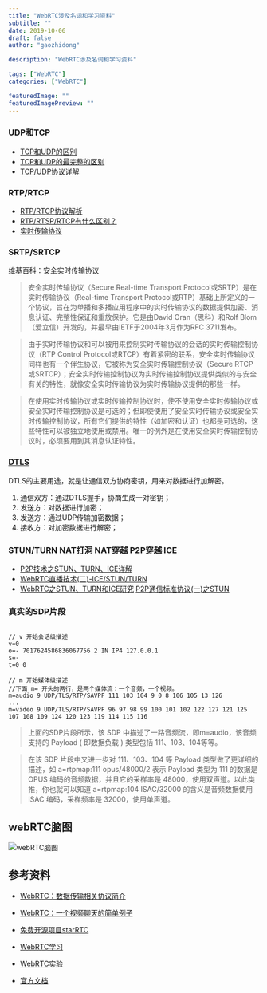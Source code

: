 ```yaml
---
title: "WebRTC涉及名词和学习资料"
subtitle: ""
date: 2019-10-06
draft: false
author: "gaozhidong"

description: "WebRTC涉及名词和学习资料"

tags: ["WebRTC"]
categories: ["WebRTC"]

featuredImage: ""
featuredImagePreview: ""
---
```


<!--more-->

### UDP和TCP

* [TCP和UDP的区别](https://zhuanlan.zhihu.com/p/24860273)
* [TCP和UDP的最完整的区别](https://blog.csdn.net/Li_Ning_/article/details/52117463)
* [TCP/UDP协议详解](https://juejin.im/post/5d2757356fb9a07ef7109ecc)

### RTP/RTCP

* [RTP/RTCP协议解析](https://blog.csdn.net/machh/article/details/51868569)
* [RTP/RTSP/RTCP有什么区别？](https://www.zhihu.com/question/20278635)
* [实时传输协议](https://baike.baidu.com/item/%E5%AE%9E%E6%97%B6%E4%BC%A0%E8%BE%93%E5%8D%8F%E8%AE%AE/9365206?noadapt=1&fromtitle=RTP%2FRTCP&fromid=7518582)


### SRTP/SRTCP

维基百科：安全实时传输协议

> 安全实时传输协议（Secure Real-time Transport Protocol或SRTP）是在实时传输协议（Real-time Transport Protocol或RTP）基础上所定义的一个协议，旨在为单播和多播应用程序中的实时传输协议的数据提供加密、消息认证、完整性保证和重放保护。它是由David Oran（思科）和Rolf Blom（爱立信）开发的，并最早由IETF于2004年3月作为RFC 3711发布。

> 由于实时传输协议和可以被用来控制实时传输协议的会话的实时传输控制协议（RTP Control Protocol或RTCP）有着紧密的联系，安全实时传输协议同样也有一个伴生协议，它被称为安全实时传输控制协议（Secure RTCP或SRTCP）；安全实时传输控制协议为实时传输控制协议提供类似的与安全有关的特性，就像安全实时传输协议为实时传输协议提供的那些一样。

> 在使用实时传输协议或实时传输控制协议时，使不使用安全实时传输协议或安全实时传输控制协议是可选的；但即使使用了安全实时传输协议或安全实时传输控制协议，所有它们提供的特性（如加密和认证）也都是可选的，这些特性可以被独立地使用或禁用。唯一的例外是在使用安全实时传输控制协议时，必须要用到其消息认证特性。


### [DTLS](https://baike.baidu.com/item/DTLS)

DTLS的主要用途，就是让通信双方协商密钥，用来对数据进行加解密。

1. 通信双方：通过DTLS握手，协商生成一对密钥；
2. 发送方：对数据进行加密；
3. 发送方：通过UDP传输加密数据；
4. 接收方：对加密数据进行解密；


### STUN/TURN NAT打洞  NAT穿越 P2P穿越 ICE

* [P2P技术之STUN、TURN、ICE详解](http://www.52im.net/thread-557-1-1.html)
* [WebRTC直播技术(二)-ICE/STUN/TURN](https://imweb.io/topic/5a4a6cb2a192c3b460fce37f)
* [WebRTC之STUN、TURN和ICE研究](https://www.jianshu.com/p/78ab26a73915)
  [P2P通信标准协议(一)之STUN](https://evilpan.com/2015/12/12/p2p-standard-protocol-stun/)

### 真实的SDP片段

```

// v 开始会话级描述
v=0
o=- 7017624586836067756 2 IN IP4 127.0.0.1
s=-
t=0 0
 
// m 开始媒体级描述
//下面 m= 开头的两行，是两个媒体流：一个音频，一个视频。
m=audio 9 UDP/TLS/RTP/SAVPF 111 103 104 9 0 8 106 105 13 126
...
m=video 9 UDP/TLS/RTP/SAVPF 96 97 98 99 100 101 102 122 127 121 125 107 108 109 124 120 123 119 114 115 116

```

>上面的SDP片段所示，该 SDP 中描述了一路音频流，即m=audio，该音频支持的 Payload ( 即数据负载 ) 类型包括 111、103、104等等。

>在该 SDP 片段中又进一步对 111、103、104 等 Payload 类型做了更详细的描述，如 a=rtpmap:111 opus/48000/2 表示 Payload 类型为 111 的数据是 OPUS 编码的音频数据，并且它的采样率是 48000，使用双声道。以此类推，你也就可以知道 a=rtpmap:104 ISAC/32000 的含义是音频数据使用 ISAC 编码，采样频率是 32000，使用单声道。


## webRTC脑图

![webRTC脑图](/images/image-webrtc2.png)
## 参考资料

* [WebRTC：数据传输相关协议简介](https://www.cnblogs.com/chyingp/p/11198874.html)

* [WebRTC：一个视频聊天的简单例子](https://www.cnblogs.com/chyingp/p/example-of-video-chat-using-webrtc.html)

* [免费开源项目starRTC](https://github.com/starrtc)

* [WebRTC学习](https://miaopei.github.io/2019/05/14/WebRTC/webrtc-01/)

* [WebRTC实验](https://github.com/muaz-khan/WebRTC-Experiment)

* [官方文档](http://w3c.github.io/webrtc-pc/)
